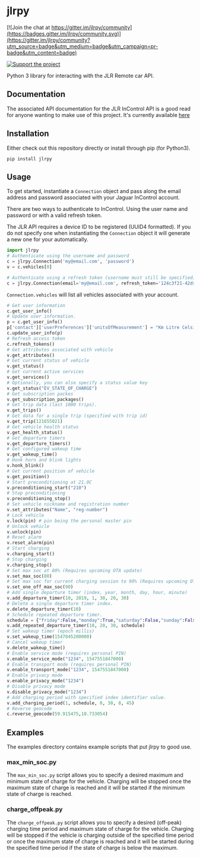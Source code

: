# jlrpy

[![Join the chat at https://gitter.im/jlrpy/community](https://badges.gitter.im/jlrpy/community.svg)](https://gitter.im/jlrpy/community?utm_source=badge&utm_medium=badge&utm_campaign=pr-badge&utm_content=badge)

[![Support the project](https://liberapay.com/assets/widgets/donate.svg)](https://liberapay.com/ardevd/donate)

Python 3 library for interacting with the JLR Remote car API.

## Documentation
The associated API documentation for the JLR InControl API is a good read for anyone wanting to make use of this project. It's currently available [here](https://documenter.getpostman.com/view/6250319/RznBMzqo)

## Installation

Either check out this repository directly or install through pip (for Python3).

`pip install jlrpy`

## Usage
To get started, instantiate a `Connection` object and pass along the email address and password associated with your Jaguar InControl account.

There are two ways to authenticate to InControl. Using the user name and password or with a valid refresh token.

The JLR API requires a device ID to be registered (UUID4 formatted). If you do not specify one when instantiating the `Connection` object it will generate a new one for your automatically. 

```python
import jlrpy
# Authenticate using the username and password
c = jlrpy.Connection('my@email.com', 'password')
v = c.vehicles[0]

# Authenticate using a refresh token (username must still be specified)
c = jlrpy.Connection(email='my@email.com', refresh_token='124c3f21-42ds-2e4d-86f8-221v32392a1d')
```

`Connection.vehicles` will list all vehicles associated with your account.

```python
# Get user information
c.get_user_info()
# Update user information.
p = c.get_user_info()
p['contact']['userPreferences']['unitsOfMeasurement'] = "Km Litre Celsius VolPerDist Wh DistPerkWh"
c.update_user_info(p)
# Refresh access token
c.refresh_tokens()
# Get attributes associated with vehicle
v.get_attributes()
# Get current status of vehicle
v.get_status()
# Get current active services
v.get_services()
# Optionally, you can also specify a status value key
v.get_status("EV_STATE_OF_CHARGE")
# Get subscription packes
v.get_subscription_packages()
# Get trip data (last 1000 trips).
v.get_trips()
# Get data for a single trip (specified with trip id)
v.get_trip(121655021)
# Get vehicle health status
v.get_health_status()
# Get departure timers
v.get_departure_timers()
# Get configured wakeup time
v.get_wakeup_time()
# Honk horn and blink lights
v.honk_blink()
# Get current position of vehicle
v.get_position()
# Start preconditioning at 21.0C
v.preconditioning_start("210")
# Stop preconditioning
v.preconditioning_stop()
# Set vehicle nickname and registration number
v.set_attributes("Name", "reg-number")
# Lock vehicle
v.lock(pin) # pin being the personal master pin
# Unlock vehicle
v.unlock(pin)
# Reset alarm
v.reset_alarm(pin)
# Start charging
v.charging_start()
# Stop charging
v.charging_stop()
# Set max soc at 80% (Requires upcoming OTA update)
v.set_max_soc(80)
# Set max soc for current charging session to 90% (Requires upcoming OTA update)
v.set_one_off_max_soc(90)
# Add single departure timer (index, year, month, day, hour, minute)
v.add_departure_timer(10, 2019, 1, 30, 20, 30)
# Delete a single departure timer index.
v.delete_departure_timer(10)
# Schedule repeated departure timer.
schedule = {"friday":False,"monday":True,"saturday":False,"sunday":False,"thursday":False,"tuesday":True,"wednesday":True}
v.add_repeated_departure_timer(10, 20, 30, schedule)
# Set wakeup timer (epoch millis)
v.set_wakeup_time(1547845200000)
# Cancel wakeup timer
v.delete_wakeup_time()
# Enable service mode (requires personal PIN)
v.enable_service_mode("1234", 1547551847000)
# Enable transport mode (requires personal PIN)
v.enable_transport_mode("1234", 1547551847000)
# Enable privacy mode
v.enable_privacy_mode("1234")
# Disable privacy mode
v.disable_privacy_mode("1234")
# Add charging period with specified index identifier value.
v.add_charging_period(1, schedule, 0, 30, 8, 45)
# Reverse geocode
c.reverse_geocode(59.915475,10.733054)
```

## Examples
The examples directory contains example scripts that put jlrpy to good use. 

### max_min_soc.py
The `max_min_soc.py` script allows you to specify a desired maximum and minimum state of charge for the vehicle. Charging will be stopped once the maximum state of charge is reached and it will be started if the minimum state of charge is reached. 

### charge_offpeak.py
The `charge_offpeak.py` script allows you to specify a desired (off-peak) charging time period and maximum state of charge for the vehicle. Charging will be stopped if the vehicle is charging outside of the specified time period or once the maximum state of charge is reached and it will be started during the specified time period if the state of charge is below the maximum.
